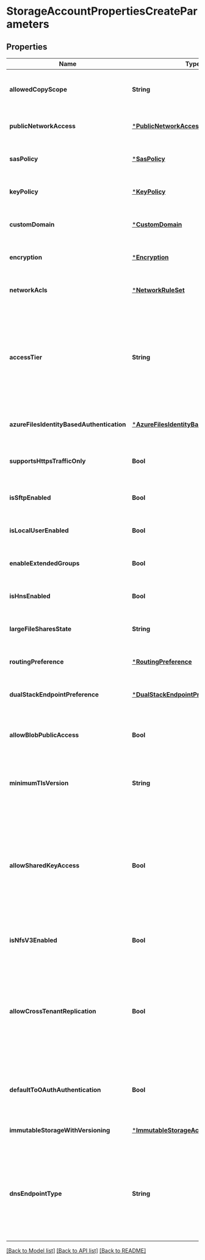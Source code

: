 # StorageAccountPropertiesCreateParameters


## Properties
Name | Type | Description | Notes
------------ | ------------- | ------------- | -------------
**allowedCopyScope** | **String** | Restrict copy to and from Storage Accounts within an AAD tenant or with Private Links to the same VNet. | [optional] [default to nothing]
**publicNetworkAccess** | [***PublicNetworkAccess**](PublicNetworkAccess.md) |  | [optional] [default to nothing]
**sasPolicy** | [***SasPolicy**](SasPolicy.md) |  | [optional] [default to nothing]
**keyPolicy** | [***KeyPolicy**](KeyPolicy.md) |  | [optional] [default to nothing]
**customDomain** | [***CustomDomain**](CustomDomain.md) |  | [optional] [default to nothing]
**encryption** | [***Encryption**](Encryption.md) |  | [optional] [default to nothing]
**networkAcls** | [***NetworkRuleSet**](NetworkRuleSet.md) |  | [optional] [default to nothing]
**accessTier** | **String** | Required for storage accounts where kind &#x3D; BlobStorage. The access tier is used for billing. The &#39;Premium&#39; access tier is the default value for premium block blobs storage account type and it cannot be changed for the premium block blobs storage account type. | [optional] [default to nothing]
**azureFilesIdentityBasedAuthentication** | [***AzureFilesIdentityBasedAuthentication**](AzureFilesIdentityBasedAuthentication.md) |  | [optional] [default to nothing]
**supportsHttpsTrafficOnly** | **Bool** | Allows https traffic only to storage service if sets to true. The default value is true since API version 2019-04-01. | [optional] [default to nothing]
**isSftpEnabled** | **Bool** | Enables Secure File Transfer Protocol, if set to true | [optional] [default to nothing]
**isLocalUserEnabled** | **Bool** | Enables local users feature, if set to true | [optional] [default to nothing]
**enableExtendedGroups** | **Bool** | Enables extended group support with local users feature, if set to true | [optional] [default to nothing]
**isHnsEnabled** | **Bool** | Account HierarchicalNamespace enabled if sets to true. | [optional] [default to nothing]
**largeFileSharesState** | **String** | Allow large file shares if sets to Enabled. It cannot be disabled once it is enabled. | [optional] [default to nothing]
**routingPreference** | [***RoutingPreference**](RoutingPreference.md) |  | [optional] [default to nothing]
**dualStackEndpointPreference** | [***DualStackEndpointPreference**](DualStackEndpointPreference.md) |  | [optional] [default to nothing]
**allowBlobPublicAccess** | **Bool** | Allow or disallow public access to all blobs or containers in the storage account. The default interpretation is false for this property. | [optional] [default to nothing]
**minimumTlsVersion** | **String** | Set the minimum TLS version to be permitted on requests to storage. The default interpretation is TLS 1.0 for this property. | [optional] [default to nothing]
**allowSharedKeyAccess** | **Bool** | Indicates whether the storage account permits requests to be authorized with the account access key via Shared Key. If false, then all requests, including shared access signatures, must be authorized with Azure Active Directory (Azure AD). The default value is null, which is equivalent to true. | [optional] [default to nothing]
**isNfsV3Enabled** | **Bool** | NFS 3.0 protocol support enabled if set to true. | [optional] [default to nothing]
**allowCrossTenantReplication** | **Bool** | Allow or disallow cross AAD tenant object replication. Set this property to true for new or existing accounts only if object replication policies will involve storage accounts in different AAD tenants. The default interpretation is false for new accounts to follow best security practices by default. | [optional] [default to nothing]
**defaultToOAuthAuthentication** | **Bool** | A boolean flag which indicates whether the default authentication is OAuth or not. The default interpretation is false for this property. | [optional] [default to nothing]
**immutableStorageWithVersioning** | [***ImmutableStorageAccount**](ImmutableStorageAccount.md) |  | [optional] [default to nothing]
**dnsEndpointType** | **String** | Allows you to specify the type of endpoint. Set this to AzureDNSZone to create a large number of accounts in a single subscription, which creates accounts in an Azure DNS Zone and the endpoint URL will have an alphanumeric DNS Zone identifier. | [optional] [default to nothing]


[[Back to Model list]](../README.md#models) [[Back to API list]](../README.md#api-endpoints) [[Back to README]](../README.md)


